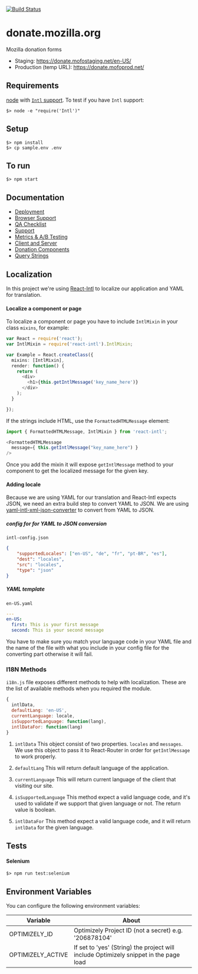 [![Build Status](https://travis-ci.org/mozilla/donate.mozilla.org.svg?branch=master)](https://travis-ci.org/mozilla/donate.mozilla.org)

# donate.mozilla.org
Mozilla donation forms

* Staging: https://donate.mofostaging.net/en-US/
* Production (temp URL): https://donate.mofoprod.net/

## Requirements

[node](https://nodejs.org/) with [`Intl` support](https://github.com/joyent/node/wiki/Intl).  To test if you have `Intl` support:

```
$> node -e "require('Intl')"
```

## Setup

```
$> npm install
$> cp sample.env .env
```

## To run

```
$> npm start
```

## Documentation

- [Deployment](docs/Deployment.md)
- [Browser Support](docs/Browser_Support.md)
- [QA Checklist](docs/QA_Checklist.md)
- [Support](docs/Support.md)
- [Metrics & A/B Testing](docs/Metrics.md)
- [Client and Server](docs/Client_Server.md)
- [Donation Components](docs/Donation_Components.md)
- [Query Strings](docs/Query_Strings.md)

## Localization

In this project we're using [React-Intl](https://github.com/yahoo/react-intl) to localize our application and YAML for translation.

#### Localize a component or page

To localize a component or page you have to include `IntlMixin` in your class `mixins`, for example:

``` typescript
var React = require('react');
var IntlMixin = require('react-intl').IntlMixin;

var Example = React.createClass({
  mixins: [IntlMixin],
  render: function() {
    return (
      <div>
      	<h1>{this.getIntlMessage('key_name_here')}
      </div>
    );
  }

});
```

If the strings include HTML, use the `FormattedHTMLMessage` element:

``` typescript
import { FormattedHTMLMessage, IntlMixin } from 'react-intl';

<FormattedHTMLMessage
  message={ this.getIntlMessage("key_name_here") }
/>
```

Once you add the mixin it will expose `getIntlMessage` method to your component to get the localized message for the given key.

#### Adding locale
Because we are using YAML for our translation and React-Intl expects JSON, we need an extra build step to convert YAML to JSON.
We are using [yaml-intl-xml-json-converter](https://www.npmjs.com/package/yaml-intl-xml-json-converter) to convert from YAML to JSON.

##### config for for YAML to JSON conversion

`intl-config.json`
``` json
{
	"supportedLocales": ["en-US", "de", "fr", "pt-BR", "es"],
	"dest": "locales",
	"src": "locales",
	"type": "json"
}
```

##### YAML template

`en-US.yaml`
``` yaml
---
en-US:
  first: This is your first message
  second: This is your second message
```

You have to make sure you match your language code in your YAML file and the name of the file with what you include in your config file for the converting part otherwise it will fail.

### I18N Methods

`i18n.js` file exposes different methods to help with localization. These are the list of available methods when you required the module.

``` js
{
  intlData,
  defaultLang: 'en-US',
  currentLanguage: locale,
  isSupportedLanguage: function(lang),
  intlDataFor: function(lang)
}
```

1. `intlData`
  This object consist of two properties. `locales` and `messages`. We use this object to pass it to React-Router in order for `getIntlMessage` to work properly.

2. `defaultLang`
  This will return default language of the application.

3. `currentLanguage`
  This will return current language of the client that visiting our site.

4. `isSupportedLanguage`
  This method expect a valid language code, and it's used to validate if we support that given language or not.
  The return value is boolean.

5. `intlDataFor`
  This method expect a valid language code, and it will return `intlData` for the given language.


## Tests

#### Selenium

```
$> npm run test:selenium
```

## Environment Variables

You can configure the following environment variables:

|Variable|About|
|--------|-----|
| OPTIMIZELY_ID | Optimizely Project ID (not a secret) e.g. '206878104' |
| OPTIMIZELY_ACTIVE | If set to 'yes' (String) the project will include Optimizely snippet in the page load |



